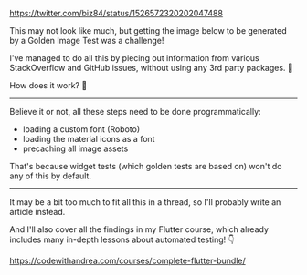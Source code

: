 https://twitter.com/biz84/status/1526572320202047488

This may not look like much, but getting the image below to be generated by a Golden Image Test was a challenge!

I've managed to do all this by piecing out information from various StackOverflow and GitHub issues, without using any 3rd party packages. 💪

How does it work? 🧵


---

Believe it or not, all these steps need to be done programmatically:

- loading a custom font (Roboto)
- loading the material icons as a font
- precaching all image assets

That's because widget tests (which golden tests are based on) won't do any of this by default.

---


It may be a bit too much to fit all this in a thread, so I'll probably write an article instead.

And I'll also cover all the findings in my Flutter course, which already includes many in-depth lessons about automated testing! 👇

https://codewithandrea.com/courses/complete-flutter-bundle/

